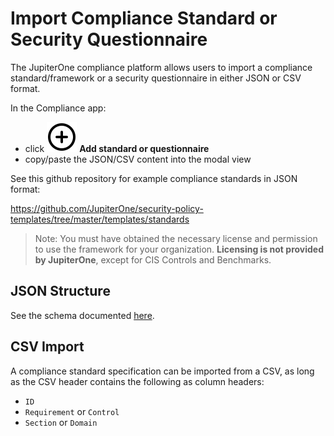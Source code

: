 # Import Compliance Standard or Security Questionnaire

The JupiterOne compliance platform allows users to import a compliance
standard/framework or a security questionnaire in either JSON or CSV format.

In the Compliance app:

- click ![+][plus-icon] **Add standard or questionnaire**
- copy/paste the JSON/CSV content into the modal view

[plus-icon]: https://raw.githubusercontent.com/feathericons/feather/master/icons/plus-circle.svg?sanitize=true

See this github repository for example compliance standards in JSON format:

<https://github.com/JupiterOne/security-policy-templates/tree/master/templates/standards>

> Note: You must have obtained the necessary license and permission to use the
> framework for your organization. **Licensing is not provided by JupiterOne**,
> except for CIS Controls and Benchmarks.

## JSON Structure

See the schema documented [here](../APIs_and-integrations/policies-compliance.md).

## CSV Import

A compliance standard specification can be imported from a CSV, as long as the
CSV header contains the following as column headers:

- `ID`
- `Requirement` or `Control`
- `Section` or `Domain`

